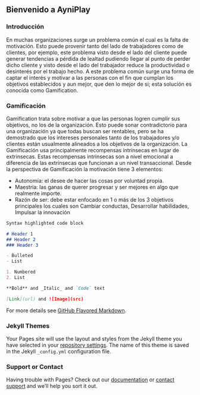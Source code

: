 ## Bienvenido a AyniPlay


### Introducción

En muchas organizaciones surge un problema común el cual es la falta de motivación. Esto puede provenir tanto del lado de trabajadores como de clientes, por ejemplo, este problema visto desde el lado del cliente puede generar tendencias a pérdida de lealtad pudiendo llegar al punto de perder dicho cliente y visto desde el lado del trabajador reduce la productividad o desinterés por el trabajo hecho.
A este problema común surge una forma de captar el interés y motivar a las personas con el fin que cumplan los objetivos establecidos y aun mejor, que den lo mejor de si; esta solución es conocida como Gamification.


### Gamificación

Gamification trata sobre motivar a que las personas logren cumplir sus objetivos, no los de la organización. Esto puede sonar contradictorio para una organización ya que todas buscan ser rentables, pero se ha demostrado que los intereses personales tanto de los trabajadores y/o clientes están usualmente alineados a los objetivos de la organización.
La Gamificación usa principalmente recompensas intrínsecas en lugar de extrinsecas. Estas recompensas intrinsecas son a nivel emocional a diferencia de las extrínsecas que funcionan a un nivel transaccional.
Desde la perspectiva de Gamificación la motivación tiene 3 elementos:
- Autonomía: el desee de hacer las cosas por voluntad propia.
- Maestría: las ganas de querer progresar y ser mejores en algo que realmente importe.
- Razón de ser: debe estar enfocado en 1 o más de los 3 objetivos principales los cuales son Cambiar conductas, Desarrollar habilidades, Impulsar la innovación

```markdown
Syntax highlighted code block

# Header 1
## Header 2
### Header 3

- Bulleted
- List

1. Numbered
2. List

**Bold** and _Italic_ and `Code` text

[Link](url) and ![Image](src)
```

For more details see [GitHub Flavored Markdown](https://guides.github.com/features/mastering-markdown/).

### Jekyll Themes

Your Pages site will use the layout and styles from the Jekyll theme you have selected in your [repository settings](https://github.com/aynigames/overview/settings). The name of this theme is saved in the Jekyll `_config.yml` configuration file.

### Support or Contact

Having trouble with Pages? Check out our [documentation](https://help.github.com/categories/github-pages-basics/) or [contact support](https://github.com/contact) and we’ll help you sort it out.
